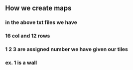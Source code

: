 ## How we create maps

### in the above txt files we have

### 16 col and 12 rows

### 1 2 3 are assigned number we have given our tiles

### ex. 1 is a wall